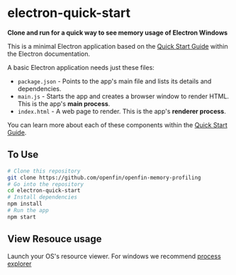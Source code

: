 # electron-quick-start

**Clone and run for a quick way to see memory usage of Electron Windows**

This is a minimal Electron application based on the [Quick Start Guide](http://electron.atom.io/docs/latest/tutorial/quick-start) within the Electron documentation.

A basic Electron application needs just these files:

- `package.json` - Points to the app's main file and lists its details and dependencies.
- `main.js` - Starts the app and creates a browser window to render HTML. This is the app's **main process**.
- `index.html` - A web page to render. This is the app's **renderer process**.

You can learn more about each of these components within the [Quick Start Guide](http://electron.atom.io/docs/latest/tutorial/quick-start).

## To Use

```bash
# Clone this repository
git clone https://github.com/openfin/openfin-memory-profiling
# Go into the repository
cd electron-quick-start
# Install dependencies
npm install
# Run the app
npm start 
```

## View Resouce usage

Launch your OS's resource viewer. For windows we recommend [process explorer](https://technet.microsoft.com/en-us/sysinternals/processexplorer.aspx)
